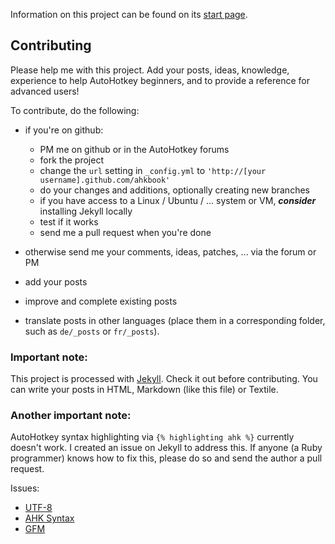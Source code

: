 Information on this project can be found on its [start page](http://maul-esel.github.com/ahkbook/en/Introduction).

## Contributing
Please help me with this project. Add your posts, ideas, knowledge, experience to help AutoHotkey beginners, and to provide a reference for advanced users!

To contribute, do the following:

* if you're on github:
	* PM me on github or in the AutoHotkey forums
	* fork the project
	* change the `url` setting in `_config.yml` to `'http://[your username].github.com/ahkbook'`
	* do your changes and additions, optionally creating new branches
 	* if you have access to a Linux / Ubuntu / ... system or VM, ***consider*** installing Jekyll locally
	* test if it works
	* send me a pull request when you're done
* otherwise send me your comments, ideas, patches, ... via the forum or PM

* add your posts
* improve and complete existing posts
* translate posts in other languages (place them in a corresponding folder, such as `de/_posts` or `fr/_posts`).

### Important note:
This project is processed with [Jekyll](https://github.com/mojombo/jekyll#readme). Check it out before contributing.
You can write your posts in HTML, Markdown (like this file) or Textile.

### Another important note:
AutoHotkey syntax highlighting via `{% highlighting ahk %}` currently doesn't work. I created an issue on Jekyll to address this. If anyone (a Ruby programmer) knows how to fix this, please do so and send the author a pull request.

Issues:

* [UTF-8](https://github.com/mojombo/jekyll/issues/429)
* [AHK Syntax](https://github.com/mojombo/jekyll/issues/428)
* [GFM](https://github.com/mojombo/jekyll/issues/427)